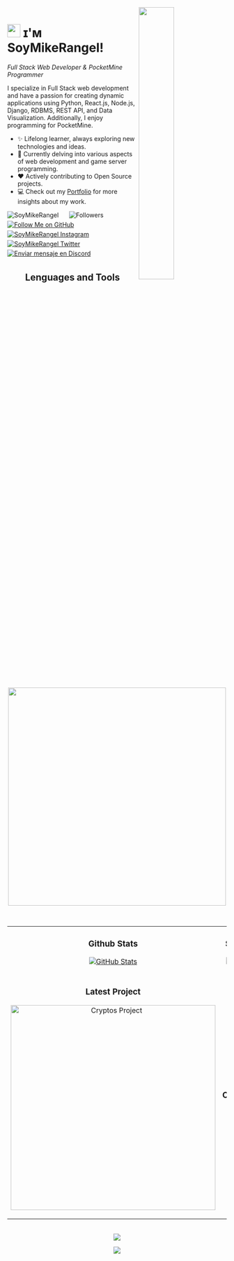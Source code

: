 <div>
  <a href="#">
    <img align="right" width="40%" src="https://owlbertsio-resized.s3.amazonaws.com/Popper.psd.full.png">
  </a>
</div>

# <img src="https://emojis.slackmojis.com/emojis/images/1531849430/4246/blob-sunglasses.gif?1531849430" width="30"/> ɪ'ᴍ SoyMikeRangel! 
*Full Stack Web Developer & PocketMine Programmer*
<br /> 

<p align="left">I specialize in Full Stack web development and have a passion for creating dynamic applications using Python, React.js, Node.js, Django, RDBMS, REST API, and Data Visualization. Additionally, I enjoy programming for PocketMine.</p>

- ✨ Lifelong learner, always exploring new technologies and ideas.
- 🌱 Currently delving into various aspects of web development and game server programming.
- ❤ Actively contributing to Open Source projects.
- 💻 Check out my [Portfolio](https://github.com/SoyMikeRangel) for more insights about my work.

<p align="left">
  <img src="https://komarev.com/ghpvc/?username=SoyMikeRangel&label=Profile%20views&color=770677&style=for-the-badge&logo=star" alt="SoyMikeRangel" style="padding-right:20px;"/>
  <img src="https://img.shields.io/github/followers/SoyMikeRangel?label=Followers&style=for-the-badge&logo=github&color=blue" alt="Followers" style="margin-bottom: 5px;"/>
  <a href="https://github.com/SoyMikeRangel">
    <img src="https://img.shields.io/badge/Follow%20Me-%23000?style=for-the-badge&logo=github&logoColor=white" alt="Follow Me on GitHub" style="margin-bottom: 5px;"/>
  </a>
  <a href="https://www.instagram.com/iamsiddharthaa2" target="_blank">
    <img src="https://img.shields.io/badge/Instagram-E4405F?style=for-the-badge&logo=instagram&logoColor=white" alt="SoyMikeRangel Instagram" style="margin-bottom: 5px;"/>
  </a>
  <a href="https://x.com/MikeRangelMR" target="_blank">
    <img src="https://img.shields.io/badge/Twitter-1DA1F2?style=for-the-badge&logo=twitter&logoColor=white" alt="SoyMikeRangel Twitter" style="margin-bottom: 5px;"/>
  </a>
  <a href="https://discord.com/users/soymikerangel_" target="_blank">
    <img src="https://img.shields.io/badge/Discord-7289DA?style=for-the-badge&logo=discord&logoColor=white" alt="Enviar mensaje en Discord" style="margin-bottom: 5px;"/>
  </a>
</p>

<h2 align="center">Lenguages and Tools</h2> 
<p align="center">
    <a href="#">
      <img width="500px"  src="https://skillicons.dev/icons?i=py,java,js,html,css,php,react,vue,django,md,git,phpstorm,vscode,docker,aws,azure,linux&perline=10"  />
    </a>
</p>
<br />

<table width="100%">
  <tr>
    <td width="50%">
      <h3 align="center"><strong>Github Stats</strong></h3>
      <p align="center">
        <a href="https://github.com/SoyMikeRangel">
          <img align="center" src="https://github-readme-stats.vercel.app/api?username=SoyMikeRangel&count_private=true&show_icons=true&theme=nightowl" alt="GitHub Stats" />
        </a>
      </p>
    </td>
    <td width="50%">
      <h3 align="center"><strong>Streak Stats</strong></h3>
      <p align="center">
        <a href="https://github.com/SoyMikeRangel">
          <img align="center" src="https://streak-stats.demolab.com?user=SoyMikeRangel&theme=nightowl" alt="Streak Stats" />
        </a>
      </p>
    </td>
  </tr>
  <tr>
    <td width="50%">
      <h3 align="center"><strong>Latest Project</strong></h3>
      <p align="center">
        <a href="https://github.com/SoyMikeRangel/cryptos">
          <img align="center" width="470" src="https://github-readme-stats.vercel.app/api/pin/?username=SoyMikeRangel&repo=cryptos&theme=nightowl&show_owner=true" alt="Cryptos Project" />
        </a>
      </p>
    </td>
    <td width="50%">
      <h3 align="center"><strong>Top Contributions</strong></h3>
      <p align="center">
        <a href="https://github.com/SoyMikeRangel">
          <img align="center" src="https://github-contributor-stats.vercel.app/api?username=SoyMikeRangel&limit=3&theme=nightowl&show_owner=true&combine_all_yearly_contributions=true" alt="Top Repo" />
        </a>
      </p>
    </td>
  </tr>
</table>
<br />

<div align="center">
  <a href="#">
    <img src="https://github-readme-activity-graph.vercel.app/graph?username=SoyMikeRangel&bg_color=011627&color=79d3c3&line=c792ea&point=ffeb95&area=true&hide_border=false" border-radius="15">
  </a>
</div>

<p align="center">
  <a href="#">
    <img src="https://capsule-render.vercel.app/api?type=waving&color=gradient&height=65&section=footer"/>
  </a>
</p>
